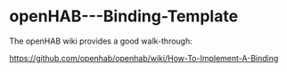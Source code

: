 openHAB---Binding-Template
==========================

The openHAB wiki provides a good walk-through:

https://github.com/openhab/openhab/wiki/How-To-Implement-A-Binding
